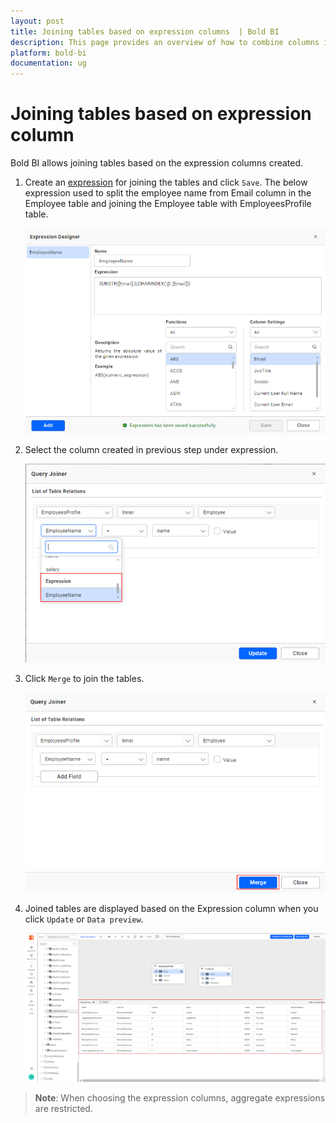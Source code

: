 ```yaml
---
layout: post
title: Joining tables based on expression columns  | Bold BI
description: This page provides an overview of how to combine columns in the Bold BI application using expression columns.
platform: bold-bi
documentation: ug
---
```


# Joining tables based on expression column

Bold BI allows joining tables based on the expression columns created.


1. Create an [expression](/working-with-data-source/transforming-data/configuring-expression-columns) for joining the tables and click `Save`. The below expression used to split the employee name from Email column in the Employee table and joining the Employee table with EmployeesProfile table.

    ![create expression](/static/assets/faq/images/create-expression-for-join.png)

2. Select the column created in previous step under expression.

    ![select expression column](/static/assets/faq/images/select-expression-columns.png)

3. Click `Merge` to join the tables.

    ![click merge button](/static/assets/faq/images/click-merge-icon.png)

4. Joined tables are displayed based on the Expression column when you click `Update` or `Data preview`.

    ![joined columns are shown in table](/static/assets/faq/images/joined-columns-table.png)

> **Note**: When choosing the expression columns, aggregate expressions are restricted.